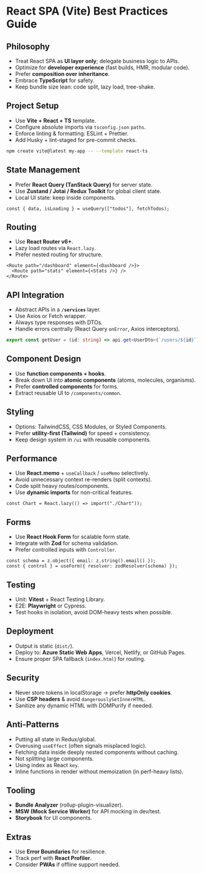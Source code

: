 # React SPA (Vite) Best Practices Guide

## Philosophy

* Treat React SPA as **UI layer only**; delegate business logic to APIs.
* Optimize for **developer experience** (fast builds, HMR, modular code).
* Prefer **composition over inheritance**.
* Embrace **TypeScript** for safety.
* Keep bundle size lean: code split, lazy load, tree-shake.

## Project Setup

* Use **Vite + React + TS** template.
* Configure absolute imports via `tsconfig.json` `paths`.
* Enforce linting & formatting: ESLint + Prettier.
* Add Husky + lint-staged for pre-commit checks.

```bash
npm create vite@latest my-app -- --template react-ts
```

## State Management

* Prefer **React Query (TanStack Query)** for server state.
* Use **Zustand / Jotai / Redux Toolkit** for global client state.
* Local UI state: keep inside components.

```tsx
const { data, isLoading } = useQuery(["todos"], fetchTodos);
```

## Routing

* Use **React Router v6+**.
* Lazy load routes via `React.lazy`.
* Prefer nested routing for structure.

```tsx
<Route path="/dashboard" element={<Dashboard />}>
  <Route path="stats" element={<Stats />} />
</Route>
```

## API Integration

* Abstract APIs in a **`/services`** layer.
* Use Axios or Fetch wrapper.
* Always type responses with DTOs.
* Handle errors centrally (React Query `onError`, Axios interceptors).

```ts
export const getUser = (id: string) => api.get<UserDto>(`/users/${id}`);
```

## Component Design

* Use **function components + hooks**.
* Break down UI into **atomic components** (atoms, molecules, organisms).
* Prefer **controlled components** for forms.
* Extract reusable UI to `/components/common`.

## Styling

* Options: TailwindCSS, CSS Modules, or Styled Components.
* Prefer **utility-first (Tailwind)** for speed + consistency.
* Keep design system in `/ui` with reusable components.

## Performance

* Use **React.memo** + `useCallback` / `useMemo` selectively.
* Avoid unnecessary context re-renders (split contexts).
* Code split heavy routes/components.
* Use **dynamic imports** for non-critical features.

```tsx
const Chart = React.lazy(() => import("./Chart"));
```

## Forms

* Use **React Hook Form** for scalable form state.
* Integrate with **Zod** for schema validation.
* Prefer controlled inputs with `Controller`.

```tsx
const schema = z.object({ email: z.string().email() });
const { control } = useForm({ resolver: zodResolver(schema) });
```

## Testing

* Unit: **Vitest** + React Testing Library.
* E2E: **Playwright** or Cypress.
* Test hooks in isolation, avoid DOM-heavy tests when possible.


## Deployment

* Output is static (`dist/`).
* Deploy to: **Azure Static Web Apps**, Vercel, Netlify, or GitHub Pages.
* Ensure proper SPA fallback (`index.html`) for routing.


## Security

* Never store tokens in localStorage → prefer **httpOnly cookies**.
* Use **CSP headers** & avoid `dangerouslySetInnerHTML`.
* Sanitize any dynamic HTML with DOMPurify if needed.


## Anti-Patterns

* Putting all state in Redux/global.
* Overusing `useEffect` (often signals misplaced logic).
* Fetching data inside deeply nested components without caching.
* Not splitting large components.
* Using index as React `key`.
* Inline functions in render without memoization (in perf-heavy lists).


## Tooling

* **Bundle Analyzer** (rollup-plugin-visualizer).
* **MSW (Mock Service Worker)** for API mocking in dev/test.
* **Storybook** for UI components.

## Extras

* Use **Error Boundaries** for resilience.
* Track perf with **React Profiler**.
* Consider **PWAs** if offline support needed.
